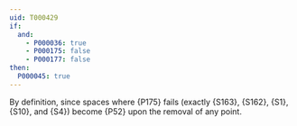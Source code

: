 ```yaml
---
uid: T000429
if:
  and:
    - P000036: true
    - P000175: false
    - P000177: false
then:
  P000045: true
---
```


By definition, since spaces where {P175} fails
(exactly {S163}, {S162}, {S1}, {S10}, and {S4})
become {P52} upon the removal of any point.
